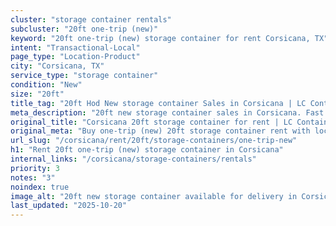 ```yaml
---
cluster: "storage container rentals"
subcluster: "20ft one-trip (new)"
keyword: "20ft one-trip (new) storage container for rent Corsicana, TX"
intent: "Transactional-Local"
page_type: "Location-Product"
city: "Corsicana, TX"
service_type: "storage container"
condition: "New"
size: "20ft"
title_tag: "20ft Hod New storage container Sales in Corsicana | LC Container"
meta_description: "20ft new storage container sales in Corsicana. Fast delivery, competitive pricing. Serving storage containers area. Quote ID: X5B. Call (214) 524-4168 for your free quote today."
original_title: "Corsicana 20ft storage container for rent | LC Container"
original_meta: "Buy one-trip (new) 20ft storage container rent with local delivery in Corsicana, TX. LC Container — local Since 2003. Request a fast quote today."
url_slug: "/corsicana/rent/20ft/storage-containers/one-trip-new"
h1: "Rent 20ft one-trip (new) storage container in Corsicana"
internal_links: "/corsicana/storage-containers/rentals"
priority: 3
notes: "3"
noindex: true
image_alt: "20ft new storage container available for delivery in Corsicana"
last_updated: "2025-10-20"
---
```


<!-- TODO: Add unique city/inventory copy, images, and internal links here. -->
